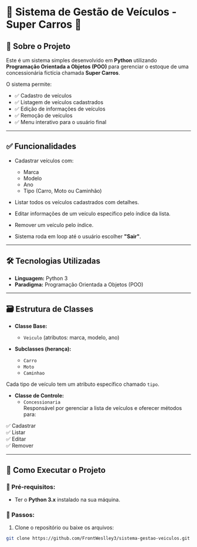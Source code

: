# 🚗 Sistema de Gestão de Veículos - Super Carros 🚙

## 📌 Sobre o Projeto

Este é um sistema simples desenvolvido em **Python** utilizando **Programação Orientada a Objetos (POO)** para gerenciar o estoque de uma concessionária fictícia chamada **Super Carros**.

O sistema permite:

- ✅ Cadastro de veículos
- ✅ Listagem de veículos cadastrados
- ✅ Edição de informações de veículos
- ✅ Remoção de veículos
- ✅ Menu interativo para o usuário final

---

## ✅ Funcionalidades

- Cadastrar veículos com:
  - Marca
  - Modelo
  - Ano
  - Tipo (Carro, Moto ou Caminhão)
- Listar todos os veículos cadastrados com detalhes.

- Editar informações de um veículo específico pelo índice da lista.

- Remover um veículo pelo índice.

- Sistema roda em loop até o usuário escolher **"Sair"**.

---

## 🛠️ Tecnologias Utilizadas

- **Linguagem:** Python 3
- **Paradigma:** Programação Orientada a Objetos (POO)

---

## 🗃️ Estrutura de Classes

- **Classe Base:**

  - `Veiculo` (atributos: marca, modelo, ano)

- **Subclasses (herança):**
  - `Carro`
  - `Moto`
  - `Caminhao`

Cada tipo de veículo tem um atributo específico chamado `tipo`.

- **Classe de Controle:**
  - `Concessionaria`  
    Responsável por gerenciar a lista de veículos e oferecer métodos para:

✅ Cadastrar  
✅ Listar  
✅ Editar  
✅ Remover

---

## 🚀 Como Executar o Projeto

### 📍 Pré-requisitos:

- Ter o **Python 3.x** instalado na sua máquina.

### 📍 Passos:

1. Clone o repositório ou baixe os arquivos:

```bash
git clone https://github.com/FrontWeslley3/sistema-gestao-veiculos.git
```
